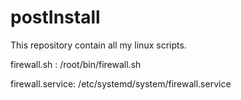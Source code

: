 # postInstall

This repository contain all my linux scripts.

firewall.sh : /root/bin/firewall.sh

firewall.service: /etc/systemd/system/firewall.service

